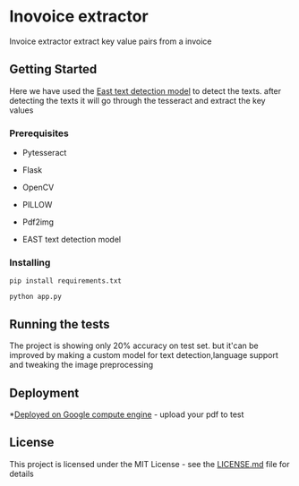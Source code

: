 # Inovoice extractor

Invoice extractor extract key value pairs from a invoice

## Getting Started

Here we have used the [East text detection model](https://arxiv.org/abs/1704.03155) to detect the texts. after detecting the texts it will go through the tesseract and extract the key values


### Prerequisites

* Pytesseract

* Flask

* OpenCV

* PILLOW

* Pdf2img

* EAST text detection model




### Installing

```
pip install requirements.txt
```

```
python app.py
```

## Running the tests

The project is showing only 20% accuracy on test set. but it'can be improved by making a custom model for text detection,language support and tweaking the image preprocessing

## Deployment


*[Deployed on Google compute engine](http://35.226.34.234:5001/) - upload your pdf to test

## License

This project is licensed under the MIT License - see the [LICENSE.md](LICENSE.md) file for details


